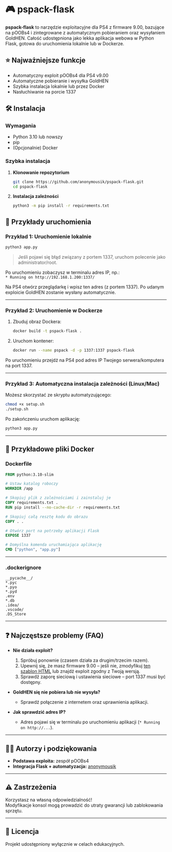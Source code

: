 # 🎮 pspack-flask

**pspack-flask** to narzędzie exploitacyjne dla PS4 z firmware 9.00, bazujące na pOOBs4 i zintegrowane z automatycznym pobieraniem oraz wysyłaniem GoldHEN. Całość udostępniona jako lekka aplikacja webowa w Python Flask, gotowa do uruchomienia lokalnie lub w Dockerze.


## ⭐ Najważniejsze funkcje

- Automatyczny exploit pOOBs4 dla PS4 v9.00
- Automatyczne pobieranie i wysyłka GoldHEN
- Szybka instalacja lokalnie lub przez Docker
- Nasłuchiwanie na porcie 1337

## 🛠️ Instalacja

### Wymagania

- Python 3.10 lub nowszy  
- pip  
- (Opcjonalnie) Docker

### Szybka instalacja

1. **Klonowanie repozytorium**
    ```bash
    git clone https://github.com/anonymousik/pspack-flask.git
    cd pspack-flask
    ```

2. **Instalacja zależności**
    ```bash
    python3 -m pip install -r requirements.txt
    ```

## 🚀 Przykłady uruchomienia

### Przykład 1: Uruchomienie lokalnie

```bash
python3 app.py
```
> Jeśli pojawi się błąd związany z portem 1337, uruchom polecenie jako administrator/root.

Po uruchomieniu zobaczysz w terminalu adres IP, np.:  
`* Running on http://192.168.1.200:1337/`

Na PS4 otwórz przeglądarkę i wpisz ten adres (z portem 1337). Po udanym exploicie GoldHEN zostanie wysłany automatycznie.

---

### Przykład 2: Uruchomienie w Dockerze

1. Zbuduj obraz Dockera:
    ```bash
    docker build -t pspack-flask .
    ```

2. Uruchom kontener:
    ```bash
    docker run --name pspack -d -p 1337:1337 pspack-flask
    ```

Po uruchomieniu przejdź na PS4 pod adres IP Twojego serwera/komputera na port 1337.

---

### Przykład 3: Automatyczna instalacja zależności (Linux/Mac)

Możesz skorzystać ze skryptu automatyzującego:
```bash
chmod +x setup.sh
./setup.sh
```
Po zakończeniu uruchom aplikację:
```bash
python3 app.py
```

---

## 🐳 Przykładowe pliki Docker

### Dockerfile

```dockerfile
FROM python:3.10-slim

# Ustaw katalog roboczy
WORKDIR /app

# Skopiuj plik z zależnościami i zainstaluj je
COPY requirements.txt .
RUN pip install --no-cache-dir -r requirements.txt

# Skopiuj całą resztę kodu do obrazu
COPY . .

# Otwórz port na potrzeby aplikacji Flask
EXPOSE 1337

# Domyślna komenda uruchamiająca aplikację
CMD ["python", "app.py"]
```

---

### .dockerignore

```
__pycache__/
*.pyc
*.pyo
*.pyd
.env
*.db
.idea/
.vscode/
.DS_Store
```

---

## ❓ Najczęstsze problemy (FAQ)

- **Nie działa exploit?**
    1. Spróbuj ponownie (czasem działa za drugim/trzecim razem).
    2. Upewnij się, że masz firmware 9.00 – jeśli nie, zmodyfikuj [ten szablon HTML](https://github.com/mc-17/pspack-flask/blob/main/templates/index.html#L70) lub znajdź exploit zgodny z Twoją wersją.
    3. Sprawdź zaporę sieciową i ustawienia sieciowe – port 1337 musi być dostępny.

- **GoldHEN się nie pobiera lub nie wysyła?**
    - Sprawdź połączenie z internetem oraz uprawnienia aplikacji.

- **Jak sprawdzić adres IP?**
    - Adres pojawi się w terminalu po uruchomieniu aplikacji (`* Running on http://...`).

---

## 👨‍💻 Autorzy i podziękowania

- **Podstawa exploita:** zespół pOOBs4  
- **Integracja Flask + automatyzacja:** [anonymousik](https://github.com/anonymousik)

---

## ⚠️ Zastrzeżenia

Korzystasz na własną odpowiedzialność!  
Modyfikacje konsol mogą prowadzić do utraty gwarancji lub zablokowania sprzętu.

---

## 📄 Licencja

Projekt udostępniony wyłącznie w celach edukacyjnych.
```